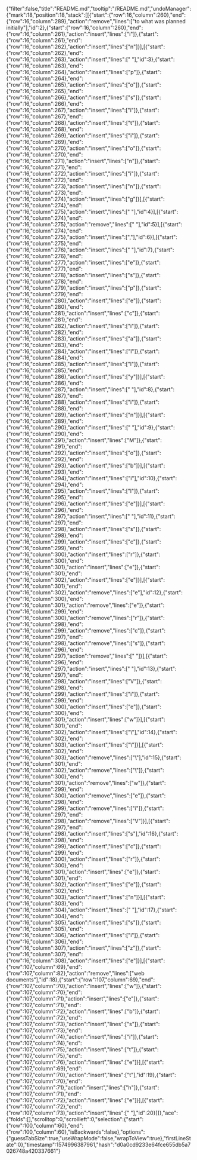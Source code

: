 {"filter":false,"title":"README.md","tooltip":"/README.md","undoManager":{"mark":18,"position":18,"stack":[[{"start":{"row":16,"column":260},"end":{"row":16,"column":289},"action":"remove","lines":["to what was planned initially"],"id":2},{"start":{"row":16,"column":260},"end":{"row":16,"column":261},"action":"insert","lines":["i"]},{"start":{"row":16,"column":261},"end":{"row":16,"column":262},"action":"insert","lines":["n"]}],[{"start":{"row":16,"column":262},"end":{"row":16,"column":263},"action":"insert","lines":[" "],"id":3},{"start":{"row":16,"column":263},"end":{"row":16,"column":264},"action":"insert","lines":["p"]},{"start":{"row":16,"column":264},"end":{"row":16,"column":265},"action":"insert","lines":["o"]},{"start":{"row":16,"column":265},"end":{"row":16,"column":266},"action":"insert","lines":["s"]},{"start":{"row":16,"column":266},"end":{"row":16,"column":267},"action":"insert","lines":["i"]},{"start":{"row":16,"column":267},"end":{"row":16,"column":268},"action":"insert","lines":["t"]},{"start":{"row":16,"column":268},"end":{"row":16,"column":269},"action":"insert","lines":["i"]},{"start":{"row":16,"column":269},"end":{"row":16,"column":270},"action":"insert","lines":["o"]},{"start":{"row":16,"column":270},"end":{"row":16,"column":271},"action":"insert","lines":["n"]},{"start":{"row":16,"column":271},"end":{"row":16,"column":272},"action":"insert","lines":["i"]},{"start":{"row":16,"column":272},"end":{"row":16,"column":273},"action":"insert","lines":["n"]},{"start":{"row":16,"column":273},"end":{"row":16,"column":274},"action":"insert","lines":["g"]}],[{"start":{"row":16,"column":274},"end":{"row":16,"column":275},"action":"insert","lines":[" "],"id":4}],[{"start":{"row":16,"column":274},"end":{"row":16,"column":275},"action":"remove","lines":[" "],"id":5}],[{"start":{"row":16,"column":274},"end":{"row":16,"column":275},"action":"insert","lines":[","],"id":6}],[{"start":{"row":16,"column":275},"end":{"row":16,"column":276},"action":"insert","lines":[" "],"id":7},{"start":{"row":16,"column":276},"end":{"row":16,"column":277},"action":"insert","lines":["e"]},{"start":{"row":16,"column":277},"end":{"row":16,"column":278},"action":"insert","lines":["s"]},{"start":{"row":16,"column":278},"end":{"row":16,"column":279},"action":"insert","lines":["p"]},{"start":{"row":16,"column":279},"end":{"row":16,"column":280},"action":"insert","lines":["e"]},{"start":{"row":16,"column":280},"end":{"row":16,"column":281},"action":"insert","lines":["c"]},{"start":{"row":16,"column":281},"end":{"row":16,"column":282},"action":"insert","lines":["i"]},{"start":{"row":16,"column":282},"end":{"row":16,"column":283},"action":"insert","lines":["a"]},{"start":{"row":16,"column":283},"end":{"row":16,"column":284},"action":"insert","lines":["l"]},{"start":{"row":16,"column":284},"end":{"row":16,"column":285},"action":"insert","lines":["l"]},{"start":{"row":16,"column":285},"end":{"row":16,"column":286},"action":"insert","lines":["y"]}],[{"start":{"row":16,"column":286},"end":{"row":16,"column":287},"action":"insert","lines":[" "],"id":8},{"start":{"row":16,"column":287},"end":{"row":16,"column":288},"action":"insert","lines":["i"]},{"start":{"row":16,"column":288},"end":{"row":16,"column":289},"action":"insert","lines":["n"]}],[{"start":{"row":16,"column":289},"end":{"row":16,"column":290},"action":"insert","lines":[" "],"id":9},{"start":{"row":16,"column":290},"end":{"row":16,"column":291},"action":"insert","lines":["M"]},{"start":{"row":16,"column":291},"end":{"row":16,"column":292},"action":"insert","lines":["o"]},{"start":{"row":16,"column":292},"end":{"row":16,"column":293},"action":"insert","lines":["b"]}],[{"start":{"row":16,"column":293},"end":{"row":16,"column":294},"action":"insert","lines":["i"],"id":10},{"start":{"row":16,"column":294},"end":{"row":16,"column":295},"action":"insert","lines":["l"]},{"start":{"row":16,"column":295},"end":{"row":16,"column":296},"action":"insert","lines":["e"]}],[{"start":{"row":16,"column":296},"end":{"row":16,"column":297},"action":"insert","lines":[" "],"id":11},{"start":{"row":16,"column":297},"end":{"row":16,"column":298},"action":"insert","lines":["s"]},{"start":{"row":16,"column":298},"end":{"row":16,"column":299},"action":"insert","lines":["c"]},{"start":{"row":16,"column":299},"end":{"row":16,"column":300},"action":"insert","lines":["r"]},{"start":{"row":16,"column":300},"end":{"row":16,"column":301},"action":"insert","lines":["e"]},{"start":{"row":16,"column":301},"end":{"row":16,"column":302},"action":"insert","lines":["e"]}],[{"start":{"row":16,"column":301},"end":{"row":16,"column":302},"action":"remove","lines":["e"],"id":12},{"start":{"row":16,"column":300},"end":{"row":16,"column":301},"action":"remove","lines":["e"]},{"start":{"row":16,"column":299},"end":{"row":16,"column":300},"action":"remove","lines":["r"]},{"start":{"row":16,"column":298},"end":{"row":16,"column":299},"action":"remove","lines":["c"]},{"start":{"row":16,"column":297},"end":{"row":16,"column":298},"action":"remove","lines":["s"]},{"start":{"row":16,"column":296},"end":{"row":16,"column":297},"action":"remove","lines":[" "]}],[{"start":{"row":16,"column":296},"end":{"row":16,"column":297},"action":"insert","lines":[" "],"id":13},{"start":{"row":16,"column":297},"end":{"row":16,"column":298},"action":"insert","lines":["V"]},{"start":{"row":16,"column":298},"end":{"row":16,"column":299},"action":"insert","lines":["i"]},{"start":{"row":16,"column":299},"end":{"row":16,"column":300},"action":"insert","lines":["e"]},{"start":{"row":16,"column":300},"end":{"row":16,"column":301},"action":"insert","lines":["w"]}],[{"start":{"row":16,"column":301},"end":{"row":16,"column":302},"action":"insert","lines":["\\"],"id":14},{"start":{"row":16,"column":302},"end":{"row":16,"column":303},"action":"insert","lines":["\\"]}],[{"start":{"row":16,"column":302},"end":{"row":16,"column":303},"action":"remove","lines":["\\"],"id":15},{"start":{"row":16,"column":301},"end":{"row":16,"column":302},"action":"remove","lines":["\\"]},{"start":{"row":16,"column":300},"end":{"row":16,"column":301},"action":"remove","lines":["w"]},{"start":{"row":16,"column":299},"end":{"row":16,"column":300},"action":"remove","lines":["e"]},{"start":{"row":16,"column":298},"end":{"row":16,"column":299},"action":"remove","lines":["i"]},{"start":{"row":16,"column":297},"end":{"row":16,"column":298},"action":"remove","lines":["V"]}],[{"start":{"row":16,"column":297},"end":{"row":16,"column":298},"action":"insert","lines":["s"],"id":16},{"start":{"row":16,"column":298},"end":{"row":16,"column":299},"action":"insert","lines":["c"]},{"start":{"row":16,"column":299},"end":{"row":16,"column":300},"action":"insert","lines":["r"]},{"start":{"row":16,"column":300},"end":{"row":16,"column":301},"action":"insert","lines":["e"]},{"start":{"row":16,"column":301},"end":{"row":16,"column":302},"action":"insert","lines":["e"]},{"start":{"row":16,"column":302},"end":{"row":16,"column":303},"action":"insert","lines":["n"]}],[{"start":{"row":16,"column":303},"end":{"row":16,"column":304},"action":"insert","lines":[" "],"id":17},{"start":{"row":16,"column":304},"end":{"row":16,"column":305},"action":"insert","lines":["s"]},{"start":{"row":16,"column":305},"end":{"row":16,"column":306},"action":"insert","lines":["i"]},{"start":{"row":16,"column":306},"end":{"row":16,"column":307},"action":"insert","lines":["z"]},{"start":{"row":16,"column":307},"end":{"row":16,"column":308},"action":"insert","lines":["e"]}],[{"start":{"row":107,"column":69},"end":{"row":107,"column":82},"action":"remove","lines":["web documents"],"id":18},{"start":{"row":107,"column":69},"end":{"row":107,"column":70},"action":"insert","lines":["w"]},{"start":{"row":107,"column":70},"end":{"row":107,"column":71},"action":"insert","lines":["e"]},{"start":{"row":107,"column":71},"end":{"row":107,"column":72},"action":"insert","lines":["b"]},{"start":{"row":107,"column":72},"end":{"row":107,"column":73},"action":"insert","lines":["s"]},{"start":{"row":107,"column":73},"end":{"row":107,"column":74},"action":"insert","lines":["i"]},{"start":{"row":107,"column":74},"end":{"row":107,"column":75},"action":"insert","lines":["t"]},{"start":{"row":107,"column":75},"end":{"row":107,"column":76},"action":"insert","lines":["e"]}],[{"start":{"row":107,"column":69},"end":{"row":107,"column":70},"action":"insert","lines":["t"],"id":19},{"start":{"row":107,"column":70},"end":{"row":107,"column":71},"action":"insert","lines":["h"]},{"start":{"row":107,"column":71},"end":{"row":107,"column":72},"action":"insert","lines":["e"]}],[{"start":{"row":107,"column":72},"end":{"row":107,"column":73},"action":"insert","lines":[" "],"id":20}]]},"ace":{"folds":[],"scrolltop":0,"scrollleft":0,"selection":{"start":{"row":100,"column":60},"end":{"row":100,"column":60},"isBackwards":false},"options":{"guessTabSize":true,"useWrapMode":false,"wrapToView":true},"firstLineState":0},"timestamp":1574996387961,"hash":"d0a0cd9233e64fce655db5a7026748a420337661"}